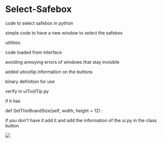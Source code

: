 # Select-Safebox
code to select safebox in python 

simple code to have a new window to select the safebox

utilities:

code loaded from interface

avoiding annoying errors of windows that stay invisible

added uitooltip information on the buttons

binary definition for use

verify in uiToolTip.py

if it has 

def SetThinBoardSize(self, width, height = 12) :

if you don't have it add it and add the information of the ui.py in the class button

![](https://github.com/deadoflove/Select-Safebox/blob/main/SelectSafeboxPreview.gif)

